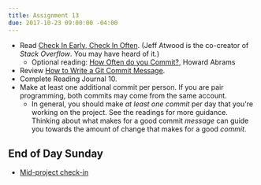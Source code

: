 ```yaml
---
title: Assignment 13
due: 2017-10-23 09:00:00 -04:00
---
```


* Read [Check In Early, Check In Often](https://blog.codinghorror.com/check-in-early-check-in-often/). (Jeff Atwood is the co-creator of *Stack Overflow*. You may have heard of it.)
  * Optional reading: [How Often do you Commit?](http://www.howardism.org/Technical/Git/how-often.html), Howard Abrams
* Review [How to Write a Git Commit Message](https://chris.beams.io/posts/git-commit/).
* Complete Reading Journal 10.
* Make at least one additional commit per person. If you are pair programming, both commits may come from the same account.
  * In general, you should make *at least one commit* per day that you're working on the project. See the readings for more guidance. Thinking about what makes for a good commit *message* can guide you towards the amount of change that makes for a good *commit*.

## End of Day Sunday
* [Mid-project check-in](http://localhost:4000/assignments/mini-project-4-interactive-visualization.html#mid-project-check-in)
